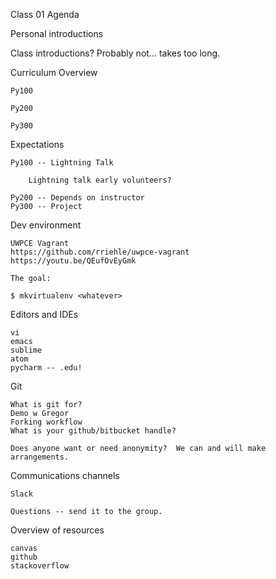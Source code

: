 Class 01 Agenda

Personal introductions

Class introductions?  Probably not... takes too long.

Curriculum Overview

    Py100

    Py200

    Py300    

Expectations

	Py100 -- Lightning Talk

		Lightning talk early volunteers?

	Py200 -- Depends on instructor
	Py300 -- Project

Dev environment

    UWPCE Vagrant
    https://github.com/rriehle/uwpce-vagrant    
    https://youtu.be/QEufOvEyGmk

    The goal:

    $ mkvirtualenv <whatever>

Editors and IDEs

    vi
    emacs
    sublime
    atom
    pycharm -- .edu!

Git

	What is git for?
	Demo w Gregor
    Forking workflow
    What is your github/bitbucket handle?

    Does anyone want or need anonymity?  We can and will make arrangements.

Communications channels

	Slack

	Questions -- send it to the group.

Overview of resources

    canvas
    github
    stackoverflow

